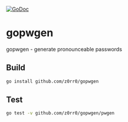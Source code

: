 [![GoDoc](https://godoc.org/github.com/z0rr0/gopwgen/pwgen?status.svg)](https://godoc.org/github.com/z0rr0/gopwgen/pwgen)

# gopwgen
gopwgen - generate pronounceable passwords


## Build

```bash
go install github.com/z0rr0/gopwgen
```

## Test

```bash
go test -v github.com/z0rr0/gopwgen/pwgen
```
